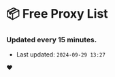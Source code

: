 # :package: Free Proxy List
### Updated every 15 minutes.

- Last updated: `2024-09-29 13:27`

:heart:
